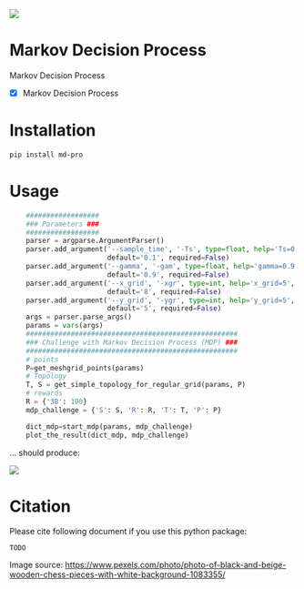 ![](/images/pexels-skitterphoto-1083355.jpg)


# Markov Decision Process
Markov Decision Process

- [x] Markov Decision Process

# Installation
```bash
pip install md-pro
```

# Usage

```python
    ##################
    ### Parameters ###
    ##################
    parser = argparse.ArgumentParser()
    parser.add_argument('--sample_time', '-Ts', type=float, help='Ts=0.1',
                        default='0.1', required=False)
    parser.add_argument('--gamma', '-gam', type=float, help='gamma=0.9',
                        default='0.9', required=False)
    parser.add_argument('--x_grid', '-xgr', type=int, help='x_grid=5',
                        default='8', required=False)
    parser.add_argument('--y_grid', '-ygr', type=int, help='y_grid=5',
                        default='5', required=False)
    args = parser.parse_args()
    params = vars(args)
    ####################################################
    ### Challenge with Markov Decision Process (MDP) ###
    ####################################################
    # points
    P=get_meshgrid_points(params)
    # Topology
    T, S = get_simple_topology_for_regular_grid(params, P)
    # rewards
    R = {'38': 100}
    mdp_challenge = {'S': S, 'R': R, 'T': T, 'P': P}

    dict_mdp=start_mdp(params, mdp_challenge)
    plot_the_result(dict_mdp, mdp_challenge)
```


... should produce:

![](/images/grid_mdp.png)


# Citation

Please cite following document if you use this python package:
```
TODO
```


Image source: https://www.pexels.com/photo/photo-of-black-and-beige-wooden-chess-pieces-with-white-background-1083355/